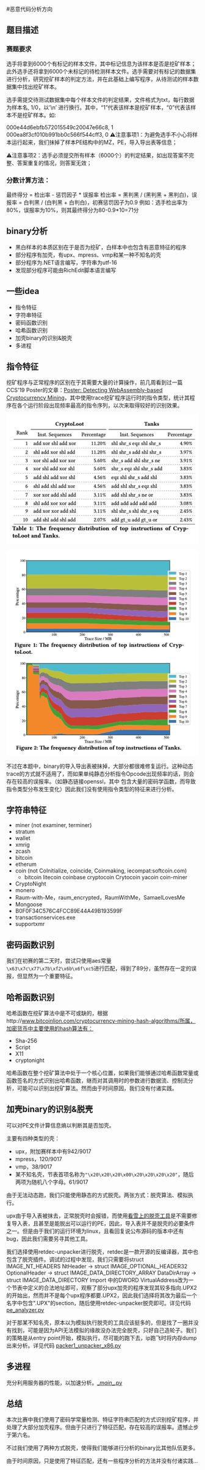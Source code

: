 #恶意代码分析方向

## 题目描述

### 赛题要求

选手将拿到6000个有标记的样本文件，其中标记信息为该样本是否是挖矿样本；此外选手还将拿到6000个未标记的待检测样本文件。选手需要对有标记的数据集进行分析，研究挖矿样本的判定方法，并在此基础上编写程序，从待测试的样本数据集中找出挖矿样本。

选手需提交待测试数据集中每个样本文件的判定结果，文件格式为txt，每行数据为样本名, 1/0，以’\n’ 进行换行。其中，“1”代表该样本是挖矿样本，“0”代表该样本不是挖矿样本。如:

000e44d6ebfb572015549c20047e66c8, 1
000ea8f3cf010b991bb0c566f544cff3, 0
⚠️注意事项1：为避免选手不小心将样本运行起来，我们抹掉了样本PE结构中的MZ，PE，导入导出表等信息；

⚠️注意事项2：选手必须提交所有样本（6000个）的判定结果，如出现答案不完整、答案重复的情况，则答案无效；

### 分数计算方法：

最终得分 = 检出率 - 惩罚因子 * 误报率
检出率 = 黑判黑 / (黑判黑 + 黑判白)，误报率 = 白判黑 / (白判黑 + 白判白)，初赛惩罚因子为0.9
例如：选手检出率为80%，误报率为10%，则其最终得分为80-0.9*10=71分



## binary分析

- 黑白样本的本质区别在于是否为挖矿，白样本中也包含有恶意特征的程序
- 部分程序有加壳，有upx、mpress、vmp和某一种不知名的壳
- 部分程序为.NET语言编写，字符串为utf-16
- 发现部分程序可能由RichEdit脚本语言编写



## 一些idea

- 指令特征
- 字符串特征
- 密码函数识别
- 哈希函数识别
- 加壳binary的识别&脱壳
- 多进程



## 指令特征

挖矿程序与正常程序的区别在于其需要大量的计算操作，前几周看到过一篇CCS'19 Poster的文章：[Poster: Detecting WebAssembly-based Cryptocurrency Mining](https://dl.acm.org/doi/pdf/10.1145/3319535.3363287)，其中使用trace挖矿程序运行时的指令类型，统计其程序在各个运行阶段出现频率最高的指令序列，以次来取得较好的识别效果。

![image-20200819181503740](README/image-20200819181503740.png)

![image-20200819181525584](README/image-20200819181525584.png)

不过在本题中，binary的导入导出表被抹掉，大部分都很难修复运行。这种动态trace的方式就不适用了，而如果单纯静态分析指令Opcode出现频率的话，则会存在较高的误报率。（如静态链接openssl，其中 包含大量的密码学函数，而导致指令类型分布发生变化）因此我们没有使用指令类型的特征来进行分析。



## 字符串特征

- miner (not examiner, terminer)
- stratum
- wallet
- xmrig
- zcash
- bitcoin
- etherum
- coin (not CoInitialize, coincide, Coinmaking, iecompat:softcoin.com)
  - bitcoin litecoin coinbase cryptocoin Crytocoin yacoin coin-miner
- CryptoNight
- monero
- Raum-with-Me，raum_encrypted，RaumWithMe，SamaelLovesMe
- Mongoose
- B0F0F34C576C4FCC89E44A49B193599F
- transactionservices.exe
- supportxmr



## 密码函数识别

我们在初赛的第二天时，尝试只使用aes常量`\x63\x7c\x77\x7b\xf2\x6b\x6f\xc5`进行匹配，得到了89分，虽然存在一定的误报，但显然为一个重要特征。



## 哈希函数识别

哈希函数在挖矿算法中是不可或缺的，根据http://www.bitcoinlion.com/cryptocurrency-mining-hash-algorithms/所属，加密货币中主要使用的hash算法有：

- Sha-256
- Script
- X11
- cryptonight

哈希函数在整个挖矿算法中处于一个核心位置，如果我们能够通过哈希函数常量或函数签名的方式识别出哈希函数，继而对其调用时的参数进行数据流、控制流分析，可能可以识别出挖矿算法。然而由于时间原因，我们没有付诸实践。



## 加壳binary的识别&脱壳

可以对PE文件计算信息熵以判断其是否加壳。

主要有四种类型的壳：

- upx，附加赛样本中有942/9017
- mpress，120/9017
- vmp，38/9017
- 某不知名壳，节表首项名称为`"\x20\x20\x20\x00\x20\x20\x20\x20"`，随后两项为随机八个字母。61/9017

由于无法动态跑，我们只能使用静态的方式脱壳。两张方式：脱壳算法、模拟执行。

upx由于导入表被抹去，正常脱壳时会报错，而使用[看雪上的脱壳工具](https://bbs.pediy.com/thread-75652.htm)是不需要修复导入表，且甚至是能脱出可以运行的PE，因此，导入表并不是脱壳的必要条件之一。但是由于我们的运行环境为linux，且看回复说公布源码的版本中还有bug，因此我们需要另寻其他工具。

我们选择使用retdec-unpacker进行脱壳，retdec是一款开源的反编译器，其中也包含了脱壳插件。调试的过程中发现，我们只需要将struct IMAGE_NT_HEADERS NtHeader -> struct IMAGE_OPTIONAL_HEADER32 OptionalHeader -> struct IMAGE_DATA_DIRECTORY_ARRAY DataDirArray -> struct IMAGE_DATA_DIRECTORY Import 中的DWORD VirtualAddress改为一个节表中定义的合法地址即可，观察了部分upx加壳的程序发现其较多指向.UPX2的开始出，然而并不是每个upx程序都要.UPX2，因此我们选择将其改为最后一个名字中包含".UPX"的section，随后使用retdec-unpacker脱壳即可。详见代码 [pe_analyzer.py](./workspace/analyzer/pe_analyzer.py)

对于那某不知名壳，原本以为模拟执行脱壳的工具应该挺多的，但是找了一圈并没有找到，可能是因为API无法模拟的缘故没办法完全脱壳，只好自己造轮子。我们的策略是从entry point开始，模拟执行，尽可能的跑下去，ip跑飞时将内存dump出来分析。详见代码 [packer1_unpacker_x86.py](./workspace/analyzer/packer1_unpacker_x86.py)



## 多进程

充分利用服务器的性能，以加速分析。[\__main__.py](./workspace/analyzer/__main__.py)



## 总结

本次比赛中我们使用了密码学常量检测、特征字符串匹配的方式识别挖矿程序，并处理了大部分加壳程序。但由于只进行了特征匹配，存在较高的误报率。遗憾止步于第六名。

不过我们使用了两种方式脱壳，使得我们能够进行分析的binary比其他队伍更多。

由于时间原因，只是使用了特征匹配，还有一些程序分析的方法并没有付诸实践...